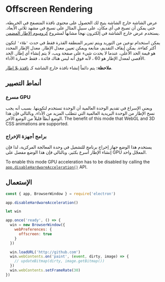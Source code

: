 # Offscreen Rendering

عرض الشاشة خارج الشاشة يتيح لك الحصول على محتوى نافذة المتصفح في الخريطة، حتى يمكن أن تصبح في أي مكان، على سبيل المثال على نسيج في مشهد ثلاثي الأبعاد. يستخدم عرض خارج الشاشة في إلكترون نهجاً مشابهاً لمشروع [كروميوم الإطار المضمن](https://bitbucket.org/chromiumembedded/cef).

يمكن استخدام نوعين من التوريد ويتم تمرير المنطقة القذرة فقط في حدث `'طلاء'` لتكون أكثر كفاءة. يمكن إيقاف التقديم، متابعة ويمكن تعيين معدل الإطار. معدل الإطار المحدد هو قيمة الحد الأعلى، عندما لا يحدث شيء على صفحة ويب، لا يتم إنشاء أي إطار. الحد الأقصى لمعدل الإطار هو 60 ، لأنه فوق أنه ليس هناك فائدة ، فقط خسارة الأداء.

**ملاحظة:** يتم دائماً إنشاء نافذة خارج الشاشة كـ [نافذة بلا إطار](../api/frameless-window.md).

## أنماط التصيير

### مسرع GPU

ويعني الإسراع في تقديم الوحدة العالمية أن الوحدة تستخدم لتكوينها. بسبب أنه يجب نسخ الإطار من الوحدة البريدية العالمية التي تتطلب المزيد من الأداء، وبالتالي فإن هذا الوضع أبطأ قليلاً من الوضع الآخر. The benefit of this mode that WebGL and 3D CSS animations are supported.

### برامج أجهزة الإخراج

يستخدم هذا الوضع جهاز إخراج برنامج للتشغيل في وحدة المعالجة المركزية، لذا فإن إنشاء الإطار أسرع بكثير، وبالتالي فإن هذا الوضع مفضل على GPU المعجّل واحد.

To enable this mode GPU acceleration has to be disabled by calling the [`app.disableHardwareAcceleration()`][disablehardwareacceleration] API.

## الإستعمال

``` javascript
const { app, BrowserWindow } = require('electron')

app.disableHardwareAcceleration()

let win

app.once('ready', () => {
  win = new BrowserWindow({
    webPreferences: {
      offscreen: true
    }
  })

  win.loadURL('http://github.com')
  win.webContents.on('paint', (event, dirty, image) => {
    // updateBitmap(dirty, image.getBitmap())
  })
  win.webContents.setFrameRate(30)
})
```

[disablehardwareacceleration]: ../api/app.md#appdisablehardwareacceleration
